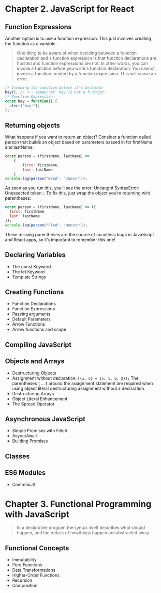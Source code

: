# Chapter 2. JavaScript for React
## Function Expressions

Another option is to use a function expression. This just involves creating the function as a variable.

> One thing to be aware of when deciding between a function declaration and a function expression is that function declarations are hoisted and function expressions are not. In other words, you can invoke a function before you write a function declaration. You cannot invoke a function created by a function expression. This will cause an error. 

```js
// Invoking the function before it's declared
hey(); // <-- TypeError: hey is not a function
// Function Expression
const hey = function() {
  alert("hey!");
};
```


## Returning objects

What happens if you want to return an object? Consider a function called person that builds an object based on parameters passed in for firstName and lastName:

```js
const person = (firstName, lastName) =>
    {
        first: firstName,
        last: lastName
    }
console.log(person("Brad", "Janson"));
```

As soon as you run this, you’ll see the error: Uncaught SyntaxError: Unexpected token :. To fix this, just wrap the object you’re returning with parentheses:

```js
const person = (firstName, lastName) => ({
  first: firstName,
  last: lastName
});
console.log(person("Flad", "Hanson"));
```

These missing parentheses are the source of countless bugs in JavaScript and React apps, so it’s important to remember this one!

## Declaring Variables
- The const Keyword
- The let Keyword
- Template Strings
## Creating Functions
- Function Declarations
- Function Expressions
- Passing arguments
- Default Parameters
- Arrow Functions
- Arrow functions and scope
## Compiling JavaScript
## Objects and Arrays
- Destructuring Objects
- Assignment without declaration: `({a, b} = {a: 1, b: 2});` The parentheses ( ... ) around the assignment statement are required when using object literal destructuring assignment without a declaration.
- Destructuring Arrays
- Object Literal Enhancement
- The Spread Operator
## Asynchronous JavaScript
- Simple Promises with Fetch
- Async/Await
- Building Promises
## Classes
## ES6 Modules
- CommonJS

# Chapter 3. Functional Programming with JavaScript

> In a declarative program,the syntax itself describes what should happen, and the details of howthings happen are abstracted away.

## Functional Concepts
- Immutability
- Pure Functions
- Data Transformations
- Higher-Order Functions
- Recursion
- Composition
